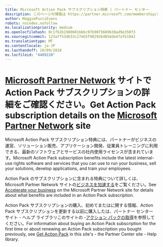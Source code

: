 ```yaml
---
title: Microsoft Action Pack サブスクリプション特典 | パートナー センター
description: このページの情報は https://partner.microsoft.com/membership/internal-use-software に移動されました。
author: MaggiePucciEvans
robots: noindex,nofollow
ms.localizationpriority: medium
ms.openlocfilehash: 0c1f62b1980601bb6c97b9075689638ad9e350f3
ms.sourcegitcommit: 123a7f53d633c27eb5f982926d856de47afb1042
ms.translationtype: MT
ms.contentlocale: ja-JP
ms.lasthandoff: 10/09/2018
ms.locfileid: "4489228"
---
```

# <a name="get-action-pack-subscription-details-on-the-microsoft-partner-networkhttpspartnermicrosoftcommembershipinternal-use-software-site"></a><span data-ttu-id="bb4ab-103">[Microsoft Partner Network](https://partner.microsoft.com/membership/internal-use-software) サイトで Action Pack サブスクリプションの詳細をご確認ください。</span><span class="sxs-lookup"><span data-stu-id="bb4ab-103">Get Action Pack subscription details on the [Microsoft Partner Network](https://partner.microsoft.com/membership/internal-use-software) site</span></span> 

<span data-ttu-id="bb4ab-104">Microsoft Action Pack サブスクリプション特典には、パートナーがビジネスの運営、ソリューション販売、アプリケーション開発、従業員トレーニングに利用できる、最新のソフトウェアとサービスの社内使用ライセンスが含まれています。</span><span class="sxs-lookup"><span data-stu-id="bb4ab-104">Microsoft Action Pack subscription benefits include the latest internal-use rights software and services that you can use to run your business, sell your solutions, develop applications, and train your employees.</span></span>

<span data-ttu-id="bb4ab-105">Action Pack のサブスクリプションに含まれる特典について詳しくは、Microsoft Partner Network サイトの[ビジネスを加速する](https://partner.microsoft.com/membership/internal-use-software)をご覧ください。</span><span class="sxs-lookup"><span data-stu-id="bb4ab-105">See [Accelerate your business](https://partner.microsoft.com/membership/internal-use-software) on the Microsoft Partner Network site for details about what benefits are included in an Action Pack subscription.</span></span>   

<span data-ttu-id="bb4ab-106">Action Pack サブスクリプションの購入、初めてまたはに関する情報、Action Pack サブスクリプションを更新する以前に購入したは、パートナー センター サイト - ヘルプ ライブラリこのサイトの -[アクション パックの取得](mpn-get-action-pack.md)を参照してください。</span><span class="sxs-lookup"><span data-stu-id="bb4ab-106">For information about buying an Action Pack subscription for the first time or about renewing an Action Pack subscription you bought previously, see [Get Action Pack](mpn-get-action-pack.md) in this site's - the Partner Center site - Help library.</span></span>


